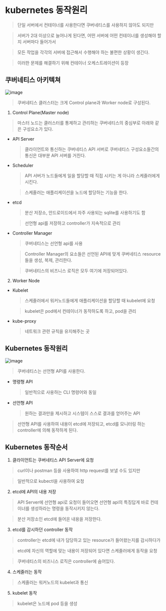 kubernetes 동작원리
===================


> 단일 서버에서 컨테이너를 사용한다면 쿠버네티스를 사용하지 않아도 되지만

> 서버가 2대 이상으로 늘어나게 된다면, 어떤 서버에 어떤 컨테이너를 생성해야 할지 서버마다 들어가서 

> 모든 작업을 각각의 서버에 접근해서 수행해야 하는 불편한 상황이 생긴다.

> 이러한 문제를 해결하기 위해 컨테이너 오케스트레이션이 등장

## 쿠버네티스 아키텍쳐

![image](https://user-images.githubusercontent.com/94096054/153351920-d72e29e9-6dfa-475b-ba38-05937e575b84.png)

> 쿠버네티스 클러스터는 크게 Control plane과 Worker node로 구성된다.

1. Control Plane(Master node)

> 마스터 노드는 클러스터를 통제하고 관리하는 쿠버네티스의 중심부로 아래와 같은 구성요소가 있다.

* API Server
  
  > 클라이언트와 통신하는 쿠버네티스 API 서버로 쿠버네티스 구성요소들간의 통신은 대부분 API 서버를 거친다.

* Scheduler

  > API 서버가 노드들에게 일을 할당할 때 직접 시키는 게 아니라 스케줄러에게 시킨다.

  > 스케줄러는 애플리케이션을 노드에 할당하는 기능을 한다.

* etcd 

  > 분산 저장소, 안드로이드에서 자주 사용되는 sqlite를 사용하기도 함

  > 선언형 api를 저장하고 controller가 지속적으로 관리 

* Controller Manager

  > 쿠버네티스는 선언형 api를 사용

  > Controller Manager의 요소들은 선언된 API에 맞게 쿠버네티스 resource들을 생성, 복제, 관리한다.

  > 쿠버네티스의 비즈니스 로직은 모두 여기에 저장되어있다. 

2. Worker Node

* Kubelet

  > 스케줄러에서 워커노드들에게 애플리케이션을 할당할 때 kubelet에 요청

  > kubelet은 pod에서 컨테이너가 동작하도록 하고, pod을 관리

* kube-proxy
  
  > 네트워크 관련 규칙을 유지해주는 곳


## Kubernetes 동작원리 

![image](https://user-images.githubusercontent.com/94096054/153352529-78821d21-db05-4e8b-9d3e-705e694541d0.png)

> 쿠버네티스는 선언형 API를 사용한다.

* 명령형 API 
  
  > 일반적으로 사용하는 CLI 명령어와 동일

* 선언형 API 

  > 원하는 결과만을 제시하고 시스템이 스스로 결과를 얻어주는 API

> 선언형 API를 사용하여 내용이 etcd에 저장되고, etcd를 모니터링 하는 controller에 의해 동작하게 된다.

## Kubernetes 동작순서

1. 클라이언트는 쿠버네티스 API Server에 요청

> curl이나 postman 등을 사용하여 http request를 보낼 수도 있지만

> 일반적으로 kubectl을 사용하여 요청

2. etcd에 API의 내용 저장

> API Server에 선언형 api로 요청이 들어오면 선언형 api의 특징답게 바로 컨테이너를 생성하라는 명령을 동작시키지 않는다.

> 분산 저장소인 etcd에 들어온 내용을 저장한다.

3. etcd를 감시하던 controller 동작

> controller는 etcd에 내가 담당하고 있는 resource가 들어왔는지를 감시하다가 

> etcd에 자신의 역할에 맞는 내용이 저장되어 있다면 스케줄러에게 동작을 요청

> 쿠버네티스의 비즈니스 로직은 controller에 숨어있다.

4. 스케줄러는 동작

> 스케줄러는 워커노드의 kubelet과 통신

5. kubelet 동작

> kubelet은 노드에 pod 등을 생성






